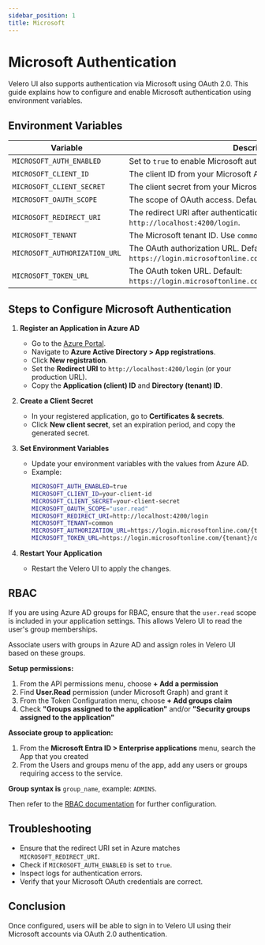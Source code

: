 ```yaml
---
sidebar_position: 1
title: Microsoft
---
```


# Microsoft Authentication

Velero UI also supports authentication via Microsoft using OAuth 2.0. This guide explains how to configure and enable Microsoft authentication using environment variables.

## Environment Variables

| Variable | Description                                                                                             |
|----------|---------------------------------------------------------------------------------------------------------|
| `MICROSOFT_AUTH_ENABLED` | Set to `true` to enable Microsoft authentication. Default is `false`.                                   |
| `MICROSOFT_CLIENT_ID` | The client ID from your Microsoft Azure portal.                                                         |
| `MICROSOFT_CLIENT_SECRET` | The client secret from your Microsoft Azure portal.                                                     |
| `MICROSOFT_OAUTH_SCOPE` | The scope of OAuth access. Default: `user.read`.                                                        |
| `MICROSOFT_REDIRECT_URI` | The redirect URI after authentication. Default: `http://localhost:4200/login`.                          |
| `MICROSOFT_TENANT` | The Microsoft tenant ID. Use `common` for multi-tenant applications.                                    |
| `MICROSOFT_AUTHORIZATION_URL` | The OAuth authorization URL. Default: `https://login.microsoftonline.com/common/oauth2/v2.0/authorize`. |
| `MICROSOFT_TOKEN_URL` | The OAuth token URL. Default: `https://login.microsoftonline.com/common/oauth2/v2.0/token`.             |

## Steps to Configure Microsoft Authentication

1. **Register an Application in Azure AD**
   - Go to the [Azure Portal](https://portal.azure.com/).
   - Navigate to **Azure Active Directory > App registrations**.
   - Click **New registration**.
   - Set the **Redirect URI** to `http://localhost:4200/login` (or your production URL).
   - Copy the **Application (client) ID** and **Directory (tenant) ID**.

2. **Create a Client Secret**
   - In your registered application, go to **Certificates & secrets**.
   - Click **New client secret**, set an expiration period, and copy the generated secret.

3. **Set Environment Variables**
   - Update your environment variables with the values from Azure AD.
   - Example:
     ```bash
     MICROSOFT_AUTH_ENABLED=true
     MICROSOFT_CLIENT_ID=your-client-id
     MICROSOFT_CLIENT_SECRET=your-client-secret
     MICROSOFT_OAUTH_SCOPE="user.read"
     MICROSOFT_REDIRECT_URI=http://localhost:4200/login
     MICROSOFT_TENANT=common
     MICROSOFT_AUTHORIZATION_URL=https://login.microsoftonline.com/{tenant}/oauth2/v2.0/authorize
     MICROSOFT_TOKEN_URL=https://login.microsoftonline.com/{tenant}/oauth2/v2.0/token
     ```

4. **Restart Your Application**
   - Restart the Velero UI to apply the changes.

## RBAC

If you are using Azure AD groups for RBAC, ensure that the `user.read` scope is included in your application settings. This allows Velero UI to read the user's group memberships.

Associate users with groups in Azure AD and assign roles in Velero UI based on these groups.

**Setup permissions:**
1. From the API permissions menu, choose **+ Add a permission**
2. Find **User.Read** permission (under Microsoft Graph) and grant it
3. From the Token Configuration menu, choose **+ Add groups claim**
4. Check **"Groups assigned to the application"** and/or **"Security groups assigned to the application"**

**Associate group to application:**
1. From the **Microsoft Entra ID > Enterprise applications** menu, search the App that you created
2. From the Users and groups menu of the app, add any users or groups requiring access to the service.

**Group syntax is** `group_name`, example: `ADMINS`.

Then refer to the [RBAC documentation](../rbac.md) for further configuration.

## Troubleshooting

- Ensure that the redirect URI set in Azure matches `MICROSOFT_REDIRECT_URI`.
- Check if `MICROSOFT_AUTH_ENABLED` is set to `true`.
- Inspect logs for authentication errors.
- Verify that your Microsoft OAuth credentials are correct.

## Conclusion

Once configured, users will be able to sign in to Velero UI using their Microsoft accounts via OAuth 2.0 authentication.

